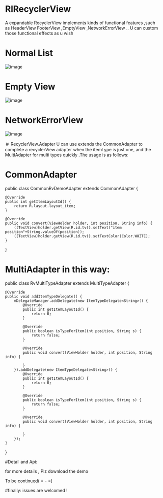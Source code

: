 # RlRecyclerView
A expandable RecyclerView implements kinds of functional features ,such as HeaderView FooterView ,EmptyView ,NetworkErrorView .. U can custom those functional effects  as u wish
# Normal List
![image](https://github.com/Sa1ways/RlRecyclerView/blob/master/shots/normal.gif)
# Empty View
![image](https://github.com/Sa1ways/RlRecyclerView/blob/master/shots/empty.gif)
# NetworkErrorView
![image](https://github.com/Sa1ways/RlRecyclerView/blob/master/shots/network.gif)


＃ RecyclerView.Adapter
U can use extends the CommonAdapter to complete a recyclerView adapter when the itemType is just one,
and the MultiAdapter for multi types quickly .The usage is as follows:

# CommonAdapter<T>

public class CommonRvDemoAdapter extends CommonAdapter<String> {

    @Override
    public int getItemLayoutId() {
        return R.layout.layout_item;
    }

    @Override
    public void convert(ViewHolder holder, int position, String info) {
        ((TextView)holder.getView(R.id.tv)).setText("item position"+String.valueOf(position));
        ((TextView)holder.getView(R.id.tv)).setTextColor(Color.WHITE);
    }

}

# MultiAdapter in this way:

public class RvMultiTypeAdapter extends MultiTypeAdapter<String> {

    @Override
    public void addItemTypeDelegate() {
        mDelegateManager.addDelegate(new ItemTypeDelegate<String>() {
            @Override
            public int getItemLayoutId() {
                return 0;
            }

            @Override
            public boolean isTypeForItem(int position, String s) {
                return false;
            }

            @Override
            public void convert(ViewHolder holder, int position, String info) {

            }
        }).addDelegate(new ItemTypeDelegate<String>() {
            @Override
            public int getItemLayoutId() {
                return 0;
            }

            @Override
            public boolean isTypeForItem(int position, String s) {
                return false;
            }

            @Override
            public void convert(ViewHolder holder, int position, String info) {

            }
        });
    }

}

#Detail and Api:

for more details , Plz download the demo

To be continued( = - =)

#finally: issues are welcomed !


